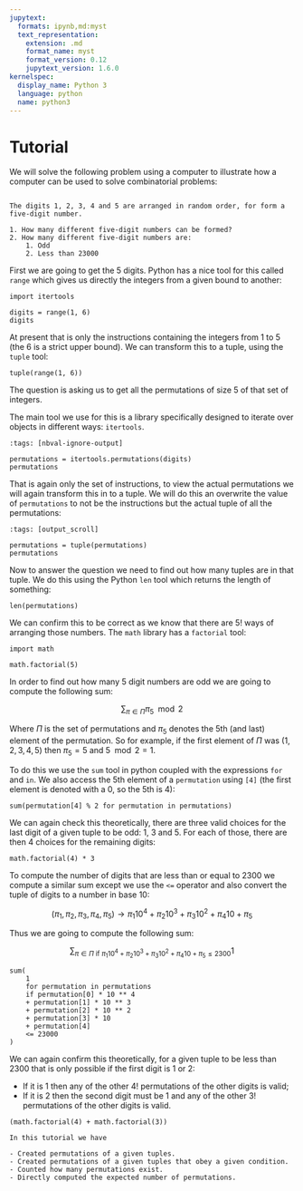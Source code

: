 ```yaml
---
jupytext:
  formats: ipynb,md:myst
  text_representation:
    extension: .md
    format_name: myst
    format_version: 0.12
    jupytext_version: 1.6.0
kernelspec:
  display_name: Python 3
  language: python
  name: python3
---
```


# Tutorial

We will solve the following problem using a computer to illustrate how a
computer can be used to solve combinatorial problems:


```{admonition} Problem

The digits 1, 2, 3, 4 and 5 are arranged in random order, for form a five-digit number.

1. How many different five-digit numbers can be formed?
2. How many different five-digit numbers are:
    1. Odd
    2. Less than 23000
```

First we are going to get the 5 digits. Python has a nice tool for this called
`range` which gives us directly the integers from a given bound to another:

```{code-cell} ipython3
import itertools

digits = range(1, 6)
digits
```

At present that is only the instructions containing the integers from 1 to 5
(the 6 is a strict upper bound). We can transform this to a tuple, using the
`tuple` tool:

```{code-cell} ipython3
tuple(range(1, 6))
```

The question is asking us to get all the permutations of size 5 of that set of
integers.

The main tool we use for this is a library specifically designed to iterate over
objects in different ways: `itertools`.

```{code-cell} ipython3
:tags: [nbval-ignore-output]

permutations = itertools.permutations(digits)
permutations
```

That is again only the set of instructions, to view the actual permutations we
will again transform this in to a tuple. We will do this an overwrite the value
of `permutations` to not be the instructions but the actual tuple of all the
permutations:

```{code-cell} ipython3
:tags: [output_scroll]

permutations = tuple(permutations)
permutations
```

Now to answer the question we need to find out how many tuples are in that
tuple. We do this using the Python `len` tool which returns the length of
something:

```{code-cell} ipython3
len(permutations)
```

We can confirm this to be correct as we know that there are $5!$ ways of
arranging those numbers. The `math` library has a `factorial` tool:

```{code-cell} ipython3
import math

math.factorial(5)
```

In order to find out how many 5 digit numbers are odd we are going to compute
the following sum:


$$
    \sum_{\pi \in \Pi} \pi_5 \mod 2
$$

Where $\Pi$ is the set of permutations and $\pi_5$ denotes the 5th (and last)
element of the permutation. So for example, if the first element of $\Pi$ was
$(1, 2, 3, 4, 5)$ then $\pi_5=5$ and $5 \mod 2=1$.

To do this we use the `sum` tool in python coupled with the expressions `for`
and `in`. We also access the 5th element of a `permutation` using `[4]` (the
first element is denoted with a 0, so the 5th is 4):

```{code-cell} ipython3
sum(permutation[4] % 2 for permutation in permutations)
```

We can again check this theoretically, there are three valid choices for the
last digit of a given tuple to be odd: $1$, $3$ and $5$. For each of those,
there are then 4 choices for the remaining digits:

```{code-cell} ipython3
math.factorial(4) * 3
```

To compute the number of digits that are less than or equal to 2300 we compute a
similar sum except we use the `<=` operator and also convert the tuple of digits
to a number in base 10:

$$
    (\pi_1, \pi_2, \pi_3, \pi_4, \pi_5) \to \pi_1 10 ^ 4 + \pi_2 10 ^ 3 + \pi_3 10 ^ 2 + \pi_4 10 + \pi_5
$$

Thus we are going to compute the following sum:

$$
    \sum_{\pi \in \Pi \text{ if }\pi_1 10 ^ 4 + \pi_2 10 ^ 3 + \pi_3 10 ^ 2 + \pi_4 10 + \pi_5 \leq 2300} 1
$$

```{code-cell} ipython3
sum(
    1
    for permutation in permutations
    if permutation[0] * 10 ** 4
    + permutation[1] * 10 ** 3
    + permutation[2] * 10 ** 2
    + permutation[3] * 10
    + permutation[4]
    <= 23000
)
```

We can again confirm this theoretically, for a given tuple to be less than 2300
that is only possible if the first digit is 1 or 2:

- If it is 1 then any of the other $4!$ permutations of the other digits is
  valid;
- If it is 2 then the second digit must be 1 and any of the other $3!$
  permutations of the other digits is valid.

```{code-cell} ipython3
(math.factorial(4) + math.factorial(3))
```

```{important}
In this tutorial we have

- Created permutations of a given tuples.
- Created permutations of a given tuples that obey a given condition.
- Counted how many permutations exist.
- Directly computed the expected number of permutations.
```
